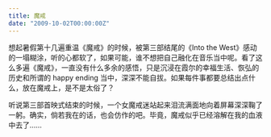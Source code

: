 ```yaml
---
title: 魔戒
date: "2009-10-02T00:00:00Z"
---
```


想起暑假第十几遍重温《魔戒》的时候，被第三部结尾的《Into the West》感动的一塌糊涂，听的心都软了，如果可能，谁不想把自己融化在音乐当中呢。看了这么多遍《魔戒》，一直没有什么多余的感悟，只是沉浸在霞尔的幸福生活、恢弘的历史和所谓的 happy ending 当中，深深不能自拔。如果每件事都要总结出点什么，放在魔戒上，是不是太俗了？

听说第三部首映式结束的时候，一个女魔戒迷站起来泪流满面地向着屏幕深深鞠了一躬。确实，倘若我在的话，也会仿作的吧。毕竟，魔戒似乎已经溶解在我的血液中去了……
